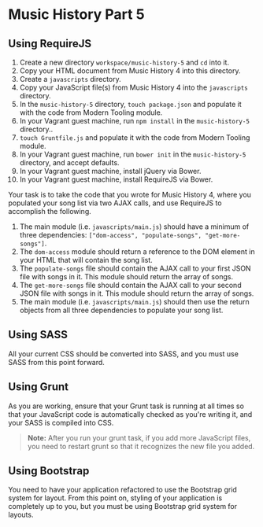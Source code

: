 # Music History Part 5

## Using RequireJS

1. Create a new directory `workspace/music-history-5` and `cd` into it.
1. Copy your HTML document from Music History 4 into this directory.
1. Create a `javascripts` directory.
1. Copy your JavaScript file(s) from Music History 4 into the `javascripts` directory.
1. In the `music-history-5` directory, `touch package.json` and populate it with the code from Modern Tooling module.
1. In your Vagrant guest machine, run `npm install` in the `music-history-5` directory..
1. `touch Gruntfile.js` and populate it with the code from Modern Tooling module.
1. In your Vagrant guest machine, run `bower init` in the `music-history-5` directory, and accept defaults.
1. In your Vagrant guest machine, install jQuery via Bower.
1. In your Vagrant guest machine, install RequireJS via Bower.


Your task is to take the code that you wrote for Music History 4, where you populated your song list via two AJAX calls, and use RequireJS to accomplish the following.

1. The main module (i.e. `javascripts/main.js`) should have a minimum of three dependencies: `["dom-access", "populate-songs", "get-more-songs"]`.
1. The `dom-access` module should return a reference to the DOM element in your HTML that will contain the song list.
1. The `populate-songs` file should contain the AJAX call to your first JSON file with songs in it. This module should return the array of songs.
1. The `get-more-songs` file should contain the AJAX call to your second JSON file with songs in it. This module should return the array of songs.
1. The main module (i.e. `javascripts/main.js`) should then use the return objects from all three dependencies to populate your song list.

## Using SASS

All your current CSS should be converted into SASS, and you must use SASS from this point forward.

## Using Grunt

As you are working, ensure that your Grunt task is running at all times so that your JavaScript code is automatically checked as you're writing it, and your SASS is compiled into CSS.

> **Note:** After you run your grunt task, if you add more JavaScript files, you need to restart grunt so that it recognizes the new file you added.

## Using Bootstrap

You need to have your application refactored to use the Bootstrap grid system for layout. From this point on, styling of your application is completely up to you, but you must be using Bootstrap grid system for layouts.
